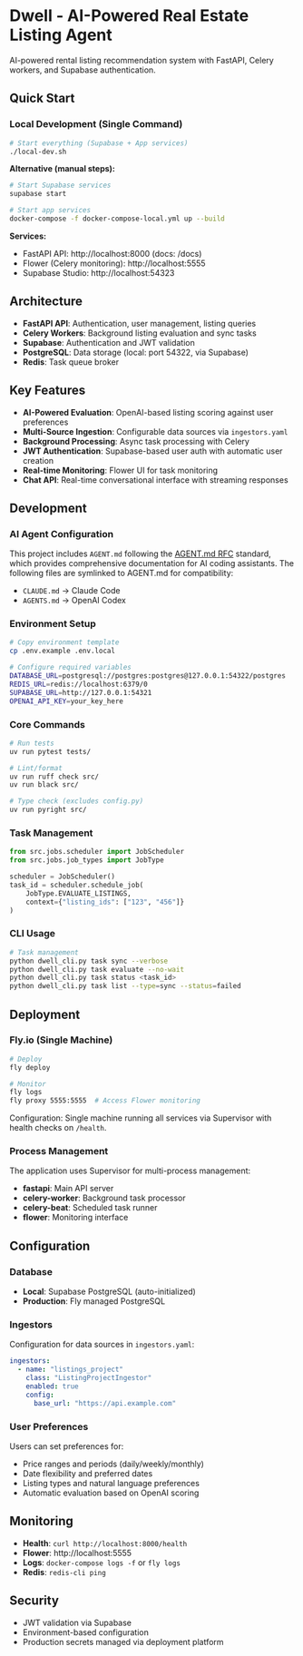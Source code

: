 # Dwell - AI-Powered Real Estate Listing Agent

AI-powered rental listing recommendation system with FastAPI, Celery workers, and Supabase authentication.

## Quick Start

### Local Development (Single Command)

```bash
# Start everything (Supabase + App services)
./local-dev.sh

```

**Alternative (manual steps):**
```bash
# Start Supabase services
supabase start

# Start app services
docker-compose -f docker-compose-local.yml up --build

```

**Services:**
- FastAPI API: http://localhost:8000 (docs: /docs)
- Flower (Celery monitoring): http://localhost:5555
- Supabase Studio: http://localhost:54323

## Architecture

- **FastAPI API**: Authentication, user management, listing queries
- **Celery Workers**: Background listing evaluation and sync tasks
- **Supabase**: Authentication and JWT validation
- **PostgreSQL**: Data storage (local: port 54322, via Supabase)
- **Redis**: Task queue broker

## Key Features

- **AI-Powered Evaluation**: OpenAI-based listing scoring against user preferences
- **Multi-Source Ingestion**: Configurable data sources via `ingestors.yaml`
- **Background Processing**: Async task processing with Celery
- **JWT Authentication**: Supabase-based user auth with automatic user creation
- **Real-time Monitoring**: Flower UI for task monitoring
- **Chat API**: Real-time conversational interface with streaming responses

## Development

### AI Agent Configuration

This project includes `AGENT.md` following the [AGENT.md RFC](https://agent.md/) standard, which provides comprehensive documentation for AI coding assistants. The following files are symlinked to AGENT.md for compatibility:
- `CLAUDE.md` → Claude Code
- `AGENTS.md` → OpenAI Codex

### Environment Setup

```bash
# Copy environment template
cp .env.example .env.local

# Configure required variables
DATABASE_URL=postgresql://postgres:postgres@127.0.0.1:54322/postgres
REDIS_URL=redis://localhost:6379/0
SUPABASE_URL=http://127.0.0.1:54321
OPENAI_API_KEY=your_key_here
```

### Core Commands

```bash
# Run tests
uv run pytest tests/

# Lint/format
uv run ruff check src/
uv run black src/

# Type check (excludes config.py)
uv run pyright src/
```

### Task Management

```python
from src.jobs.scheduler import JobScheduler
from src.jobs.job_types import JobType

scheduler = JobScheduler()
task_id = scheduler.schedule_job(
    JobType.EVALUATE_LISTINGS,
    context={"listing_ids": ["123", "456"]}
)
```

### CLI Usage

```bash
# Task management
python dwell_cli.py task sync --verbose
python dwell_cli.py task evaluate --no-wait
python dwell_cli.py task status <task_id>
python dwell_cli.py task list --type=sync --status=failed
```

## Deployment

### Fly.io (Single Machine)

```bash
# Deploy
fly deploy

# Monitor
fly logs
fly proxy 5555:5555  # Access Flower monitoring
```

Configuration: Single machine running all services via Supervisor with health checks on `/health`.

### Process Management

The application uses Supervisor for multi-process management:
- **fastapi**: Main API server
- **celery-worker**: Background task processor
- **celery-beat**: Scheduled task runner
- **flower**: Monitoring interface

## Configuration

### Database

- **Local**: Supabase PostgreSQL (auto-initialized)
- **Production**: Fly managed PostgreSQL

### Ingestors

Configuration for data sources in `ingestors.yaml`:

```yaml
ingestors:
  - name: "listings_project"
    class: "ListingProjectIngestor"
    enabled: true
    config:
      base_url: "https://api.example.com"
```

### User Preferences

Users can set preferences for:
- Price ranges and periods (daily/weekly/monthly)
- Date flexibility and preferred dates
- Listing types and natural language preferences
- Automatic evaluation based on OpenAI scoring

## Monitoring

- **Health**: `curl http://localhost:8000/health`
- **Flower**: http://localhost:5555
- **Logs**: `docker-compose logs -f` or `fly logs`
- **Redis**: `redis-cli ping`

## Security

- JWT validation via Supabase
- Environment-based configuration
- Production secrets managed via deployment platform
